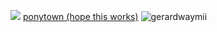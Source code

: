 ![](https://komarev.com/ghpvc/?username=NOISEPREACHER&color=690000&label=BLOOD-OF-MORTALS-I'VE-SUCKED&style=plastic)
[ponytown (hope this works)](https://rentry.co/iwannawannawannawannawannaseethelight)
![gerardwaymii](https://files.catbox.moe/gvj5rv.png)
